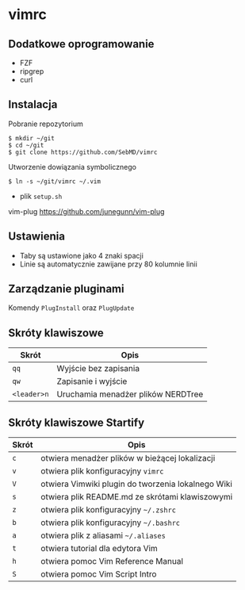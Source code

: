 # vimrc

## Dodatkowe oprogramowanie

- FZF
- ripgrep
- curl

## Instalacja

Pobranie repozytorium

```
$ mkdir ~/git
$ cd ~/git
$ git clone https://github.com/SebMD/vimrc
```

Utworzenie dowiązania symbolicznego

```
$ ln -s ~/git/vimrc ~/.vim
```

- plik `setup.sh`


vim-plug https://github.com/junegunn/vim-plug

## Ustawienia

- Taby są ustawione jako 4 znaki spacji
- Linie są automatycznie zawijane przy 80 kolumnie linii


## Zarządzanie pluginami

Komendy `PlugInstall` oraz `PlugUpdate`

## Skróty klawiszowe

| Skrót       | Opis                               |
|-------------|------------------------------------|
| `qq`        | Wyjście bez zapisania              |
| `qw`        | Zapisanie i wyjście                |
| `<leader>n` | Uruchamia menadżer plików NERDTree |

## Skróty klawiszowe Startify

| Skrót | Opis                                               |
|-------|----------------------------------------------------|
| `c`   | otwiera menadżer plików w bieżącej lokalizacji     |
| `v`   | otwiera plik konfiguracyjny `vimrc`                |
| `V`   | otwiera Vimwiki plugin do tworzenia lokalnego Wiki |
| `s`   | otwiera plik README.md ze skrótami klawiszowymi    |
| `z`   | otwiera plik konfiguracyjny `~/.zshrc`             |
| `b`   | otwiera plik konfiguracyjny `~/.bashrc`            |
| `a`   | otwiera plik z aliasami `~/.aliases`               |
| `t`   | otwiera tutorial dla edytora Vim                   |
| `h`   | otwiera pomoc Vim Reference Manual                 |
| `S`   | otwiera pomoc Vim Script Intro                     |
